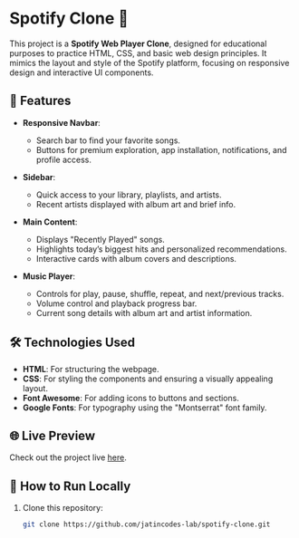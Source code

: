 # Spotify Clone 🎵

This project is a **Spotify Web Player Clone**, designed for educational purposes to practice HTML, CSS, and basic web design principles. It mimics the layout and style of the Spotify platform, focusing on responsive design and interactive UI components.

## 📑 Features

- **Responsive Navbar**:
  - Search bar to find your favorite songs.
  - Buttons for premium exploration, app installation, notifications, and profile access.

- **Sidebar**:
  - Quick access to your library, playlists, and artists.
  - Recent artists displayed with album art and brief info.

- **Main Content**:
  - Displays "Recently Played" songs.
  - Highlights today’s biggest hits and personalized recommendations.
  - Interactive cards with album covers and descriptions.

- **Music Player**:
  - Controls for play, pause, shuffle, repeat, and next/previous tracks.
  - Volume control and playback progress bar.
  - Current song details with album art and artist information.

## 🛠️ Technologies Used

- **HTML**: For structuring the webpage.
- **CSS**: For styling the components and ensuring a visually appealing layout.
- **Font Awesome**: For adding icons to buttons and sections.
- **Google Fonts**: For typography using the "Montserrat" font family.

## 🌐 Live Preview

Check out the project live [here](https://jatincodes-lab.github.io/Spotify-Clone-landing-page-/).

## 🚀 How to Run Locally

1. Clone this repository:
   ```bash
   git clone https://github.com/jatincodes-lab/spotify-clone.git

